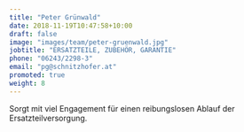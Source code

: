```yaml
---
title: "Peter Grünwald"
date: 2018-11-19T10:47:58+10:00
draft: false
image: "images/team/peter-gruenwald.jpg"
jobtitle: "ERSATZTEILE, ZUBEHÖR, GARANTIE"
phone: "06243/2298-3"
email: "pg@schnitzhofer.at"
promoted: true
weight: 8
---
```


Sorgt mit viel Engagement für einen reibungslosen Ablauf der Ersatzteilversorgung.
